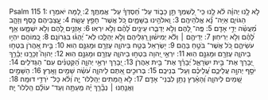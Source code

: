 Psalm 115
1: לֹ֤א לָ֥נוּ יְהוָ֗ה לֹ֫א לָ֥נוּ כִּֽי־ לְ֭שִׁמְךָ תֵּ֣ן כָּב֑וֹד עַל־ חַ֝סְדְּךָ֗ עַל־ אֲמִתֶּֽךָ׃
2: לָ֭מָּה יֹאמְר֣וּ הַגּוֹיִ֑ם אַיֵּה־ נָ֝֗א אֱלֹהֵיהֶֽם׃
3: וֵֽאלֹהֵ֥ינוּ בַשָּׁמָ֑יִם כֹּ֭ל אֲשֶׁר־ חָפֵ֣ץ עָשָֽׂה׃
4: עֲֽ֭צַבֵּיהֶם כֶּ֣סֶף וְזָהָ֑ב מַ֝עֲשֵׂ֗ה יְדֵ֣י אָדָֽם׃
5: פֶּֽה־ לָ֭הֶם וְלֹ֣א יְדַבֵּ֑רוּ עֵינַ֥יִם לָ֝הֶ֗ם וְלֹ֣א יִרְאֽוּ׃
6: אָזְנַ֣יִם לָ֭הֶם וְלֹ֣א יִשְׁמָ֑עוּ אַ֥ף לָ֝הֶ֗ם וְלֹ֣א יְרִיחֽוּן׃
7: יְדֵיהֶ֤ם ׀ וְלֹ֬א יְמִישׁ֗וּן רַ֭גְלֵיהֶם וְלֹ֣א יְהַלֵּ֑כוּ לֹֽא־ יֶ֝הְגּ֗וּ בִּגְרוֹנָֽם׃
8: כְּ֭מוֹהֶם יִהְי֣וּ עֹשֵׂיהֶ֑ם כֹּ֭ל אֲשֶׁר־ בֹּטֵ֣חַ בָּהֶֽם׃
9: יִ֭שְׂרָאֵל בְּטַ֣ח בַּיהוָ֑ה עֶזְרָ֖ם וּמָגִנָּ֣ם הֽוּא׃
10: בֵּ֣ית אַ֭הֲרֹן בִּטְח֣וּ בַיהוָ֑ה עֶזְרָ֖ם וּמָגִנָּ֣ם הֽוּא׃
11: יִרְאֵ֣י יְ֭הוָה בִּטְח֣וּ בַיהוָ֑ה עֶזְרָ֖ם וּמָגִנָּ֣ם הֽוּא׃
12: יְהוָה֮ זְכָרָ֪נוּ יְבָ֫רֵ֥ךְ יְ֭בָרֵךְ אֶת־ בֵּ֣ית יִשְׂרָאֵ֑ל יְ֝בָרֵ֗ךְ אֶת־ בֵּ֥ית אַהֲרֹֽן׃
13: יְ֭בָרֵךְ יִרְאֵ֣י יְהוָ֑ה הַ֝קְּטַנִּ֗ים עִם־ הַגְּדֹלִֽים׃
14: יֹסֵ֣ף יְהוָ֣ה עֲלֵיכֶ֑ם עֲ֝לֵיכֶ֗ם וְעַל־ בְּנֵיכֶֽם׃
15: בְּרוּכִ֣ים אַ֭תֶּם לַיהוָ֑ה עֹ֝שֵׂ֗ה שָׁמַ֥יִם וָאָֽרֶץ׃
16: הַשָּׁמַ֣יִם שָׁ֭מַיִם לַיהוָ֑ה וְ֝הָאָ֗רֶץ נָתַ֥ן לִבְנֵי־ אָדָֽם׃
17: לֹ֣א הַ֭מֵּתִים יְהַֽלְלוּ־ יָ֑הּ וְ֝לֹ֗א כָּל־ יֹרְדֵ֥י דוּמָֽה׃
18: וַאֲנַ֤חְנוּ ׀ נְבָ֘רֵ֤ךְ יָ֗הּ מֵֽעַתָּ֥ה וְעַד־ עוֹלָ֗ם הַֽלְלוּ־ יָֽהּ׃